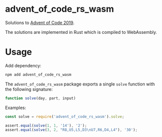 # advent_of_code_rs_wasm
Solutions to [Advent of Code 2019](https://adventofcode.com/2019).

The solutions are implemented in Rust which is compiled to WebAssembly.

# Usage
Add dependency:

```sh
npm add advent_of_code_rs_wasm
```

The `advent_of_code_rs_wasm` package exports a single `solve` function with the following signature:

```js
function solve(day, part, input)
```

Examples:

```js
const solve = require('advent_of_code_rs_wasm').solve;

assert.equal(solve(1, 1, '14'), '2');
assert.equal(solve(3, 2, "R8,U5,L5,D3\nU7,R6,D4,L4"), '30');
```
